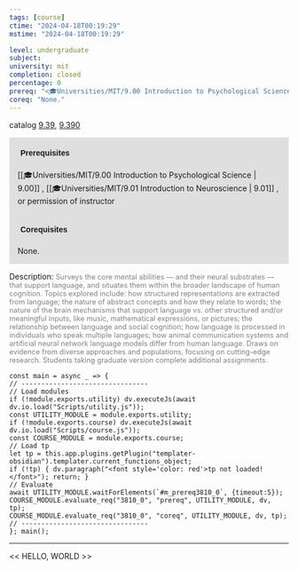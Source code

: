 ```yaml
---
tags: [course]
ctime: "2024-04-18T00:19:29"
mstime: "2024-04-18T00:19:29"

level: undergraduate
subject: 
university: mit
completion: closed
percentage: 0
prereq: "<🎓Universities/MIT/9.00 Introduction to Psychological Science> , <🎓Universities/MIT/9.01 Introduction to Neuroscience> , or permission of instructor"
coreq: "None."
---
```


catalog [9.39](http://student.mit.edu/catalog/m9a.html#9.39), [9.390](http://student.mit.edu/catalog/m9a.html#9.390)

<span style="display: block; padding: 15px; background-color: rgb(100, 100, 100, 0.2);"><font id="m_prereq3810_0" style="display: block; font-family: Arial, sans-serif; font-weight: bold; padding: 5px">Prerequisites</font><br><span id="prereq3810_0">[[🎓Universities/MIT/9.00 Introduction to Psychological Science | 9.00]] , [[🎓Universities/MIT/9.01 Introduction to Neuroscience | 9.01]] , or permission of instructor</span></span>
<span style="display: block; padding: 15px; background-color: rgb(100, 100, 100, 0.2);"><font id="m_coreq3810_0" style="display: block; font-family: Arial, sans-serif; font-weight: bold; padding: 5px">Corequisites</font><br><span id="coreq3810_0">None.</span></span>

<font style="">Description:</font>
<font style="color: grey; font-size: 0.8rem;">Surveys the core mental abilities — and their neural substrates — that support language, and situates them within the broader landscape of human cognition. Topics explored include: how structured representations are extracted from language; the nature of abstract concepts and how they relate to words; the nature of the brain mechanisms that support language vs. other structured and/or meaningful inputs, like music, mathematical expressions, or pictures; the relationship between language and social cognition; how language is processed in individuals who speak multiple languages; how animal communication systems and artificial neural network language models differ from human language. Draws on evidence from diverse approaches and populations, focusing on cutting-edge research. Students taking graduate version complete additional assignments.</font>

```dataviewjs
const main = async _ => {
// --------------------------------
// Load modules
if (!module.exports.utility) dv.executeJs(await dv.io.load("Scripts/utility.js"));
const UTILITY_MODULE = module.exports.utility;
if (!module.exports.course) dv.executeJs(await dv.io.load("Scripts/course.js"));
const COURSE_MODULE = module.exports.course;
// Load tp
let tp = this.app.plugins.getPlugin("templater-obsidian").templater.current_functions_object;
if (!tp) { dv.paragraph("<font style='color: red'>tp not loaded!</font>"); return; }
// Evaluate
await UTILITY_MODULE.waitForElements(`#m_prereq3810_0`, {timeout:5});
COURSE_MODULE.evaluate_req("3810_0", "prereq", UTILITY_MODULE, dv, tp);
COURSE_MODULE.evaluate_req("3810_0", "coreq", UTILITY_MODULE, dv, tp);
// --------------------------------
}; main();
```

---

<< HELLO, WORLD >>
